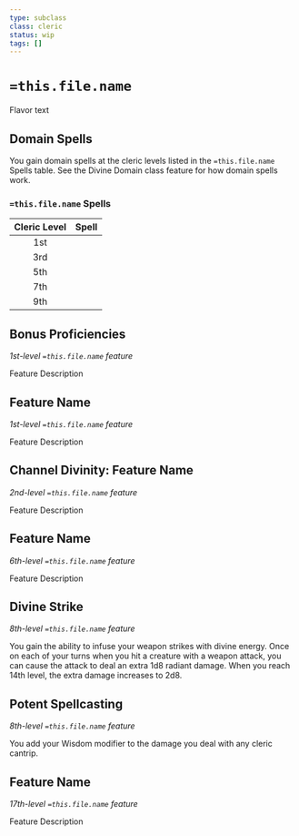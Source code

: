 ```yaml
---
type: subclass 
class: cleric
status: wip
tags: []
---
```


# `=this.file.name`

Flavor text

## Domain Spells

You gain domain spells at the cleric levels listed in the `=this.file.name` Spells table. See the Divine Domain class feature for how domain spells work.

### `=this.file.name` Spells
| Cleric Level | Spell |
| :---: |---|
|1st| |
|3rd| |
|5th| |
|7th| |
|9th| |

## Bonus Proficiencies
*1st-level `=this.file.name` feature*

Feature Description

## Feature Name
*1st-level `=this.file.name` feature*

Feature Description

## Channel Divinity: Feature Name
*2nd-level `=this.file.name` feature*

Feature Description

## Feature Name
*6th-level `=this.file.name` feature*

Feature Description

## Divine Strike
*8th-level `=this.file.name` feature*

You gain the ability to infuse your weapon strikes with divine energy. Once on each of your turns when you hit a creature with a weapon attack, you can cause the attack to deal an extra 1d8 radiant damage. When you reach 14th level, the extra damage increases to 2d8.

## Potent Spellcasting
*8th-level `=this.file.name` feature*

You add your Wisdom modifier to the damage you deal with any cleric cantrip.

## Feature Name
*17th-level `=this.file.name` feature*

Feature Description


